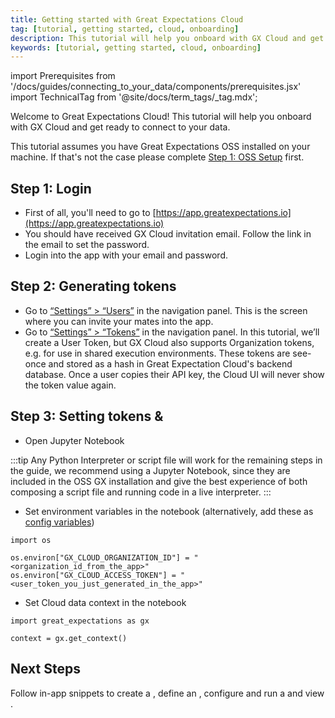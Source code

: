 ```yaml
---
title: Getting started with Great Expectations Cloud
tag: [tutorial, getting started, cloud, onboarding]
description: This tutorial will help you onboard with GX Cloud and get ready to connect to your data.
keywords: [tutorial, getting started, cloud, onboarding]
---
```


import Prerequisites from '/docs/guides/connecting_to_your_data/components/prerequisites.jsx'
import TechnicalTag from '@site/docs/term_tags/_tag.mdx';

Welcome to Great Expectations Cloud! This tutorial will help you onboard with GX Cloud and get ready to connect to your data.

<Prerequisites>

This tutorial assumes you have Great Expectations OSS installed on your machine. If that's not the case please complete [Step 1: OSS Setup](/docs/tutorials/getting_started/tutorial_setup.md) first.

</Prerequisites>

Step 1: Login
---------------------------

- First of all, you'll need to go to [https://app.greatexpectations.io](https://app.greatexpectations.io)
- You should have received GX Cloud invitation email. Follow the link in the email to set the password.
- Login into the app with your email and password.


Step 2: Generating tokens
---------------------------

- Go to [“Settings” > “Users”](https://app.greatexpectations.io/users) in the navigation panel. This is the screen where you can invite your mates into the app.
- Go to [“Settings” > “Tokens”](https://app.greatexpectations.io/tokens) in the navigation panel. In this tutorial, we’ll create a User Token, but GX Cloud also supports Organization tokens, e.g. for use in shared execution environments. These tokens are see-once and stored as a hash in Great Expectation Cloud's backend database. Once a user copies their API key, the Cloud UI will never show the token value again. 


Step 3: Setting tokens & <TechnicalTag tag="data_context" text="Data Context"/>
---------------------------    

- Open Jupyter Notebook

:::tip Any Python Interpreter or script file will work for the remaining steps in the guide, we recommend using a Jupyter Notebook, since they are included in the OSS GX installation and give the best experience of both composing a script file and running code in a live interpreter.
:::

- Set environment variables in the notebook (alternatively, add these as <TechnicalTag tag="data_context" text="Data Context"/> [config variables](/docs/guides/setup/configuring_data_contexts/how_to_configure_credentials))

```console
import os

os.environ["GX_CLOUD_ORGANIZATION_ID"] = "<organization_id_from_the_app>"
os.environ["GX_CLOUD_ACCESS_TOKEN"] = "<user_token_you_just_generated_in_the_app>"
```

- Set Cloud data context in the notebook 

```console
import great_expectations as gx

context = gx.get_context()
```

Next Steps
--------------------------- 
Follow in-app snippets to create a <TechnicalTag tag="datasource" text="Datasource"/>, define an <TechnicalTag tag="expectation_suite" text="Expectation Suite"/>, configure and run a <TechnicalTag tag="checkpoint" text="Checkpoint"/> and view <TechnicalTag tag="validation_result" text="Validation Results"/>.
